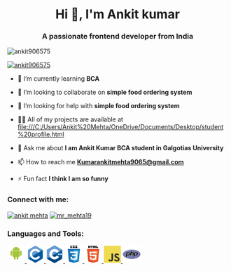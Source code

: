  <h1 align="center">Hi 👋, I'm Ankit kumar</h1>
<h3 align="center">A passionate frontend developer from India</h3>

<p align="left"> <img src="https://komarev.com/ghpvc/?username=ankit906575&label=Profile%20views&color=0e75b6&style=flat" alt="ankit906575" /> </p>

<p align="left"> <a href="https://github.com/ryo-ma/github-profile-trophy"><img src="https://github-profile-trophy.vercel.app/?username=ankit906575" alt="ankit906575" /></a> </p>

- 🌱 I’m currently learning **BCA**

- 👯 I’m looking to collaborate on **simple food ordering system**

- 🤝 I’m looking for help with **simple food ordering system**

- 👨‍💻 All of my projects are available at [file:///C:/Users/Ankit%20Mehta/OneDrive/Documents/Desktop/student%20profile.html](file:///C:/Users/Ankit%20Mehta/OneDrive/Documents/Desktop/student%20profile.html)

- 💬 Ask me about **I am Ankit Kumar BCA student in Galgotias University**

- 📫 How to reach me **Kumarankitmehta9065@gmail.com**

- ⚡ Fun fact **I think I am so funny**

<h3 align="left">Connect with me:</h3>
<p align="left">
<a href="https://fb.com/ankit mehta" target="blank"><img align="center" src="https://raw.githubusercontent.com/rahuldkjain/github-profile-readme-generator/master/src/images/icons/Social/facebook.svg" alt="ankit mehta" height="30" width="40" /></a>
<a href="https://instagram.com/mr_mehta19" target="blank"><img align="center" src="https://raw.githubusercontent.com/rahuldkjain/github-profile-readme-generator/master/src/images/icons/Social/instagram.svg" alt="mr_mehta19" height="30" width="40" /></a>
</p>

<h3 align="left">Languages and Tools:</h3>
<p align="left"> <a href="https://developer.android.com" target="_blank" rel="noreferrer"> <img src="https://raw.githubusercontent.com/devicons/devicon/master/icons/android/android-original-wordmark.svg" alt="android" width="40" height="40"/> </a> <a href="https://www.cprogramming.com/" target="_blank" rel="noreferrer"> <img src="https://raw.githubusercontent.com/devicons/devicon/master/icons/c/c-original.svg" alt="c" width="40" height="40"/> </a> <a href="https://www.w3schools.com/cpp/" target="_blank" rel="noreferrer"> <img src="https://raw.githubusercontent.com/devicons/devicon/master/icons/cplusplus/cplusplus-original.svg" alt="cplusplus" width="40" height="40"/> </a> <a href="https://www.w3schools.com/css/" target="_blank" rel="noreferrer"> <img src="https://raw.githubusercontent.com/devicons/devicon/master/icons/css3/css3-original-wordmark.svg" alt="css3" width="40" height="40"/> </a> <a href="https://www.w3.org/html/" target="_blank" rel="noreferrer"> <img src="https://raw.githubusercontent.com/devicons/devicon/master/icons/html5/html5-original-wordmark.svg" alt="html5" width="40" height="40"/> </a> <a href="https://developer.mozilla.org/en-US/docs/Web/JavaScript" target="_blank" rel="noreferrer"> <img src="https://raw.githubusercontent.com/devicons/devicon/master/icons/javascript/javascript-original.svg" alt="javascript" width="40" height="40"/> </a> <a href="https://www.php.net" target="_blank" rel="noreferrer"> <img src="https://raw.githubusercontent.com/devicons/devicon/master/icons/php/php-original.svg" alt="php" width="40" height="40"/> </a> </p>
